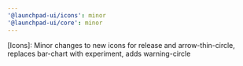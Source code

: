 ```yaml
---
'@launchpad-ui/icons': minor
'@launchpad-ui/core': minor
---
```


[Icons]: Minor changes to new icons for release and arrow-thin-circle, replaces bar-chart with experiment, adds warning-circle
